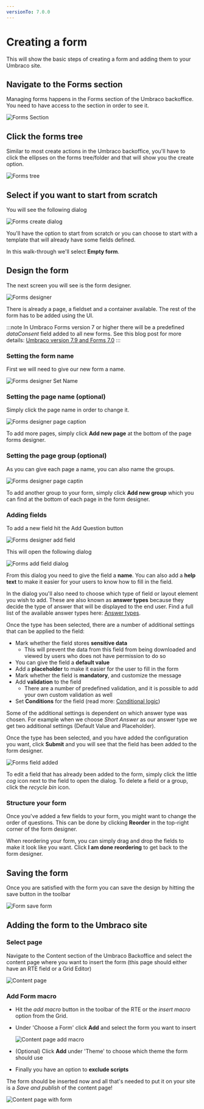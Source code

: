 ```yaml
---
versionTo: 7.0.0
---
```


# Creating a form

This will show the basic steps of creating a form and adding them to your Umbraco site.

## Navigate to the Forms section

Managing forms happens in the Forms section of the Umbraco backoffice. You need to have access to the section in order to see it. 

![Forms Section](images/FormsSection.png) 

## Click the forms tree

Similar to most create actions in the Umbraco backoffice, you'll have to click the ellipses on the forms tree/folder and that will show you the create option.

![Forms tree](FormsTree.png)

## Select if you want to start from scratch
You will see the following dialog

![Forms create dialog](FormsCreateDialog.png)

You'll have the option to start from scratch or you can choose to start with a template that will already have some fields defined.

In this walk-through we'll select **Empty form**.

## Design the form

The next screen you will see is the form designer.

![Forms designer](images/FormDesignerStart.png)

There is already a page, a fieldset and a container available. The rest of the form has to be added using the UI.


:::note
In Umbraco Forms version 7 or higher there will be a predefined *dataConsent* field added to all new forms.
See this blog post for more details: [Umbraco version 7.9 and Forms 7.0](https://umbraco.com/blog/umbraco-version-79-and-forms-70-is-out/)
:::

### Setting the form name
First we will need to give our new form a name.

![Forms designer Set Name](images/FormDesignerFormName.png)

### Setting the page name (optional)

Simply click the page name in order to change it.

![Forms designer page caption](images/FormDesignerPageCaption.png)

To add more pages, simply click **Add new page** at the bottom of the page forms designer.

### Setting the page group (optional)

As you can give each page a name, you can also name the groups.

![Forms designer page captin](images/FormDesignerPageGroup.png)

To add another group to your form, simply click **Add new group** which you can find at the bottom of each page in the form designer.

### Adding fields

To add a new field hit the Add Question button

![Forms designer add field](images/FormDesignerAddField.png)

This will open the following dialog

![Forms add field dialog](images/FormDesignerAddFieldDialog.png)

From this dialog you need to give the field a **name**. You can also add a **help text** to make it easier for your users to know how to fill in the field.

In the dialog you'll also need to choose which type of field or layout element you wish to add. These are also known as **answer types** because they decide the type of answer that will be displayed to the end user. Find a full list of the available answer types here: [Answer types](Fieldtypes).

Once the type has been selected, there are a number of additional settings that can be applied to the field:

* Mark whether the field stores **sensitive data**
    * This will prevent the data from this field from being downloaded and viewed by users who does not have permission to do so
* You can give the field a **default value**
* Add a **placeholder** to make it easier for the user to fill in the form
* Mark whether the field is **mandatory**, and customize the message
* Add **validation** to the field
    * There are a number of predefined validation, and it is possible to add your own custom validation as well
* Set **Conditions** for the field (read more: [Conditional logic](Conditional-Logic))

Some of the additional settings is dependent on which answer type was chosen. For example when we choose *Short Answer* as our answer type we get two additional settings (Default Value and Placeholder).

Once the type has been selected, and you have added the configuration you want, click **Submit** and you will see that the field has been added to the form designer.

![Forms field added](images/FormDesignerFieldAdded.png)

To edit a field that has already been added to the form, simply click the little *cog* icon next to the field to open the dialog. To delete a field or a group, click the *recycle bin* icon.

### Structure your form

Once you've added a few fields to your form, you might want to change the order of questions. This can be done by clicking **Reorder** in the top-right corner of the form designer.

When reordering your form, you can simply drag and drop the fields to make it look like you want. Click **I am done reordering** to get back to the form designer.

## Saving the form

Once you are satisfied with the form you can save the design by hitting the save button in the toolbar

![Form save form](images/FormDesignerSave.png)

## Adding the form to the Umbraco site

### Select page

Navigate to the Content section of the Umbraco Backoffice and select the content page where you want to insert the form (this page should either have an RTE field or a Grid Editor)

![Content page](images/ContentExamples.png)

### Add Form macro

* Hit the *add macro* button in the toolbar of the RTE or the *insert macro* option from the Grid.
* Under 'Choose a Form' click **Add** and select the form you want to insert

    ![Content page add macro](images/ContentPageAddMacroDialog.png)

* (Optional) Click **Add** under 'Theme' to choose which theme the form should use
* Finally you have an option to **exclude scripts**

The form should be inserted now and all that's needed to put it on your site is a *Save and publish* of the content page!

![Content page with form](images/ContentExamplesWithForm.png)
